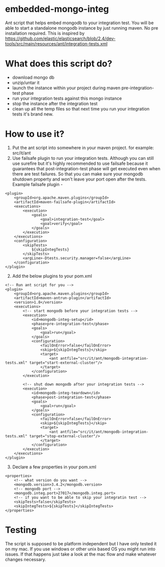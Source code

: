 # embedded-mongo-integ
Ant script that helps embed mongodb to your integration test. You will be able to start a standalone mongodb instance by just running maven. No pre installation required. This is inspired by https://github.com/elastic/elasticsearch/blob/2.4/dev-tools/src/main/resources/ant/integration-tests.xml

# What does this script do?
* download mongo db
* unzip/untar it
* launch the instance within your project during maven pre-integration-test phase
* run your integration tests against this mongo instance
* stop the instance after the integration test
* clean up all the temp files so that next time you run your integration tests it's brand new.

# How to use it?
1. Put the ant script into somewhere in your maven project. for example: src/it/ant
2. Use failsafe plugin to run your integration tests. Although you can still use surefire but it's highly recommended to use failsafe because it guarantees that post-integration-test phase will get executed even when there are test failures. So that you can make sure your mongodb shutdown property and won't leave your port open after the tests.
Example failsafe plugin - 
```
<plugin>
    <groupId>org.apache.maven.plugins</groupId>
    <artifactId>maven-failsafe-plugin</artifactId>
    <executions>
        <execution>
            <goals>
                <goal>integration-test</goal>
                <goal>verify</goal>
            </goals>
        </execution>
    </executions>
    <configuration>
        <skipTests>
            ${skipIntegTests}
        </skipTests>
        <argLine>-Dtests.security.manager=false</argLine>
    </configuration>
</plugin>
```
2. Add the below plugins to your pom.xml
```
<!-- Run ant script for you -->
<plugin>
    <groupId>org.apache.maven.plugins</groupId>
    <artifactId>maven-antrun-plugin</artifactId>
    <version>1.8</version>
    <executions>
        <!-- start mongodb before your integration tests -->
        <execution>
            <id>mongodb-integ-setup</id>
            <phase>pre-integration-test</phase>
            <goals>
                <goal>run</goal>
            </goals>
            <configuration>
                <failOnError>false</failOnError>
                <skip>${skipIntegTests}</skip>
                <target>
                    <ant antfile="src/it/ant/mongodb-integration-tests.xml" target="start-external-cluster"/>
                </target>
            </configuration>
        </execution>
        
        <!-- shut down mongodb after your integration tests -->
        <execution>
            <id>mongodb-integ-teardown</id>
            <phase>post-integration-test</phase>
            <goals>
                <goal>run</goal>
            </goals>
            <configuration>
                <failOnError>false</failOnError>
                <skip>${skipIntegTests}</skip>
                <target>
                    <ant antfile="src/it/ant/mongodb-integration-tests.xml" target="stop-external-cluster"/>
                </target>
            </configuration>
        </execution>
    </executions>
</plugin>
```
3. Declare a few properties in your pom.xml
```
<properties>
    <!-- what version do you want -->
    <mongodb.version>3.4.2</mongodb.version> 
    <!-- mongodb port -->
    <mongodb.integ.port>27017</mongodb.integ.port>
    <!-- if you want to be able to skip your integratin test -->
    <skipTests>false</skipTests>
    <skipIntegTests>${skipTests}</skipIntegTests>
</properties>
```

# Testing
The script is supposed to be platform independent but I have only tested it on my mac. If you use windows or other unix based OS you might run into issues. If that happens just take a look at the mac flow and make whatever changes necessary.

